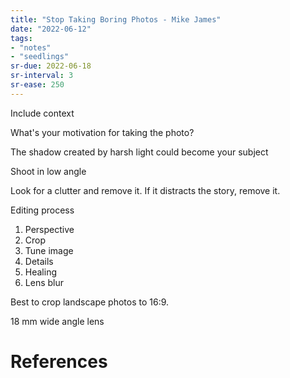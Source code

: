 ```yaml
---
title: "Stop Taking Boring Photos - Mike James"
date: "2022-06-12"
tags:
- "notes"
- "seedlings"
sr-due: 2022-06-18
sr-interval: 3
sr-ease: 250
---
```


Include context

What's your motivation for taking the photo?

The shadow created by harsh light could become your subject

Shoot in low angle

Look for a clutter and remove it. If it distracts the story, remove it.

Editing process
1. Perspective
2. Crop
3. Tune image
4. Details
5. Healing
6. Lens blur

Best to crop landscape photos to 16:9.

18 mm wide angle lens

# References
